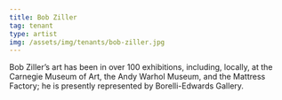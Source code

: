 ```yaml
---
title: Bob Ziller
tag: tenant
type: artist
img: /assets/img/tenants/bob-ziller.jpg
---
```

Bob Ziller’s art has been in over 100 exhibitions, including, locally, at the Carnegie Museum of Art, the Andy Warhol Museum, and the Mattress Factory; he is presently represented by Borelli-Edwards Gallery.
